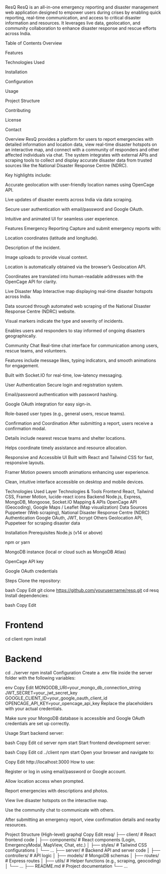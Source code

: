 ResQ
ResQ is an all-in-one emergency reporting and disaster management web application designed to empower users during crises by enabling quick reporting, real-time communication, and access to critical disaster information and resources. It leverages live data, geolocation, and community collaboration to enhance disaster response and rescue efforts across India.

Table of Contents
Overview

Features

Technologies Used

Installation

Configuration

Usage

Project Structure

Contributing

License

Contact

Overview
ResQ provides a platform for users to report emergencies with detailed information and location data, view real-time disaster hotspots on an interactive map, and connect with a community of responders and other affected individuals via chat. The system integrates with external APIs and scraping tools to collect and display accurate disaster data from trusted sources like the National Disaster Response Centre (NDRC).

Key highlights include:

Accurate geolocation with user-friendly location names using OpenCage API.

Live updates of disaster events across India via data scraping.

Secure user authentication with email/password and Google OAuth.

Intuitive and animated UI for seamless user experience.

Features
Emergency Reporting
Capture and submit emergency reports with:

Location coordinates (latitude and longitude).

Description of the incident.

Image uploads to provide visual context.

Location is automatically obtained via the browser’s Geolocation API.

Coordinates are translated into human-readable addresses with the OpenCage API for clarity.

Live Disaster Map
Interactive map displaying real-time disaster hotspots across India.

Data sourced through automated web scraping of the National Disaster Response Centre (NDRC) website.

Visual markers indicate the type and severity of incidents.

Enables users and responders to stay informed of ongoing disasters geographically.

Community Chat
Real-time chat interface for communication among users, rescue teams, and volunteers.

Features include message likes, typing indicators, and smooth animations for engagement.

Built with Socket.IO for real-time, low-latency messaging.

User Authentication
Secure login and registration system.

Email/password authentication with password hashing.

Google OAuth integration for easy sign-in.

Role-based user types (e.g., general users, rescue teams).

Confirmation and Coordination
After submitting a report, users receive a confirmation modal.

Details include nearest rescue teams and shelter locations.

Helps coordinate timely assistance and resource allocation.

Responsive and Accessible UI
Built with React and Tailwind CSS for fast, responsive layouts.

Framer Motion powers smooth animations enhancing user experience.

Clean, intuitive interface accessible on desktop and mobile devices.

Technologies Used
Layer	Technologies & Tools
Frontend	React, Tailwind CSS, Framer Motion, lucide-react icons
Backend	Node.js, Express, MongoDB, Mongoose, Socket.IO
Mapping & APIs	OpenCage API (Geocoding), Google Maps / Leaflet (Map visualization)
Data Sources	Puppeteer (Web scraping), National Disaster Response Centre (NDRC)
Authentication	Google OAuth, JWT, bcrypt
Others	Geolocation API, Puppeteer for scraping disaster data

Installation
Prerequisites
Node.js (v14 or above)

npm or yarn

MongoDB instance (local or cloud such as MongoDB Atlas)

OpenCage API key

Google OAuth credentials

Steps
Clone the repository:

bash
Copy
Edit
git clone https://github.com/yourusername/resq.git
cd resq
Install dependencies:

bash
Copy
Edit
# Frontend
cd client
npm install

# Backend
cd ../server
npm install
Configuration
Create a .env file inside the server folder with the following variables:

env
Copy
Edit
MONGODB_URI=your_mongo_db_connection_string
JWT_SECRET=your_jwt_secret_key
GOOGLE_CLIENT_ID=your_google_oauth_client_id
OPENCAGE_API_KEY=your_opencage_api_key
Replace the placeholders with your actual credentials.

Make sure your MongoDB database is accessible and Google OAuth credentials are set up correctly.

Usage
Start backend server:

bash
Copy
Edit
cd server
npm start
Start frontend development server:

bash
Copy
Edit
cd ../client
npm start
Open your browser and navigate to:


Copy
Edit
http://localhost:3000
How to use:

Register or log in using email/password or Google account.

Allow location access when prompted.

Report emergencies with descriptions and photos.

View live disaster hotspots on the interactive map.

Use the community chat to communicate with others.

After submitting an emergency report, view confirmation details and nearby resources.

Project Structure (High-level)
graphql
Copy
Edit
resq/
├── client/            # React frontend code
│   ├── components/    # React components (Login, EmergencyModal, MapView, Chat, etc.)
│   ├── styles/        # Tailwind CSS configurations
│   └── ...
├── server/            # Backend API and server code
│   ├── controllers/   # API logic
│   ├── models/        # MongoDB schemas
│   ├── routes/        # Express routes
│   ├── utils/         # Helper functions (e.g., scraping, geocoding)
│   └── ...
├── README.md          # Project documentation
└── ...
